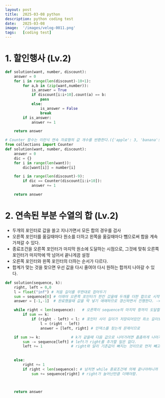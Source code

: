 ```yaml
---
layout: post
title:  2025-03-08 python
description: python coding test
date:   2025-03-08 
image:  '/images/velog-0011.png'
tags:   [coding test]
---
```

# 1. 할인행사 (Lv.2)
```python
def solution(want, number, discount):
    answer = 0
    for i in range(len(discount)-10+1):
        for a,b in (zip(want,number)):
            is_answer = True
            if discount[i:i+10].count(a) == b:
                pass
            else:
                is_answer = False
                break
        if is_answer:
            answer += 1

    return answer

# Counter 함수는 이런식 연속 자료형의 값 개수를 반환한다.({'apple': 3, 'banana': 2, 'orange': 1})
from collections import Counter
def solution(want, number, discount):
    answer = 0
    dic = {}
    for i in range(len(want)):
        dic[want[i]] = number[i]

    for i in range(len(discount)-9):
        if dic == Counter(discount[i:i+10]): 
            answer += 1

    return answer
```

# 2. 연속된 부분 수열의 합 (Lv.2)
- 두개의 포인터로 값을 쓸고 지나가면서 모든 합의 경우를 검사
- 오른쪽 포인터를 옮길때마다 원소를 더하고 왼쪽을 옮길때마다 뺌으로써 합을 계속 가져갈 수 있다.
- 종료조건을 오른쪽 포인터가 마지막 원소에 도달하는 시점으로, 그것에 맞춰 오른쪽 포인터가 마지막에 딱 넘어서 끝나게끔 설정
- 오른쪽 포인터와 왼쪽 포인터의 더하는 순서가 다르다.
- 합계가 맞는 것을 찾으면 우선 값을 다시 줄여야 다시 원하는 합까지 나아갈 수 있다.
```python
def solution(sequence, k):
    right, left = 0,0
    l = float("inf") # 처음 길이를 무한대로 잡아두기
    sum = sequence[0] # 이래야 오른쪽 포인터가 한칸 갔을때 두개를 더한 합으로 시작할 수 있다.
    answer = [-1,-1]  # 완료했을때 값을 딱 넣기 애매하므로 갱신하면서 진행한다. -> 모아뒀다가 다시 찾는 시간 절약

    while right < len(sequence):   # 오른쪽이 sequence의 마지막 항까지 도달할때까지
        if sum == k:
            if (right - left) < l: # 포인터 사이 길이가 저장되어있던 최소 길이보단 작아야함.
                l = (right - left)
                answer = [left, right] # 인덱스를 찾는게 문제이므로

    if sum >= k:              # k가 같을때 다음 값으로 나아가려면 촘촘하게 나아가야하므로 왼쪽이 한걸음 먼저 나가야 한다. 값을 줄이고 보완하는게 이치에 맞음.
        sum -= sequence[left] # left가 right를 추가할 일은 없다.
        left += 1             # right와 달리 기존값이 빠지는 것이므로 먼저 빼고 포인터를 옮겨야한다.
        
    
    else:
        right += 1
        if right < len(sequence): # 넘치면 while 종료조건에 의해 끝나야하니까 그땐 값을 갱신하면 안됨.
            sum += sequence[right] # right가 늘어난만큼 더해야함.
        
        

    return answer
```


